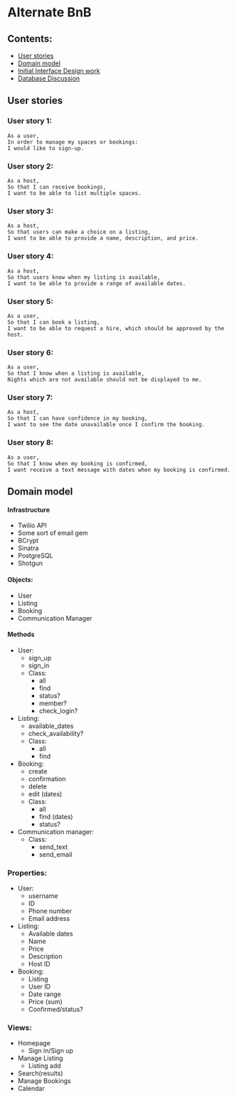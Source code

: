 # Alternate BnB #
## Contents: ##
  - [User stories](#user-stories)
  - [Domain model](#domain-model)
  - [Initial Interface Design work](./docs/interface.md)
  - [Database Discussion](./docs/database_many_to_many.md)

## User stories ##
### User story 1: ###
```
As a user,
In order to manage my spaces or bookings:
I would like to sign-up.
```
### User story 2: ###
```
As a host,
So that I can receive bookings,
I want to be able to list multiple spaces.
```
### User story 3: ###
```
As a host,
So that users can make a choice on a listing,
I want to be able to provide a name, description, and price.
```
### User story 4: ###
```
As a host,
So that users know when my listing is available,
I want to be able to provide a range of available dates.
```
### User story 5: ###
```
As a user,
So that I can book a listing,
I want to be able to request a hire, which should be approved by the host.
```
### User story 6: ###
```
As a user,
So that I know when a listing is available,
Nights which are not available should not be displayed to me.
```
### User story 7: ###
```
As a host,
So that I can have confidence in my booking,
I want to see the date unavailable once I confirm the booking.
```
### User story 8: ###
```
As a user,
So that I know when my booking is confirmed,
I want receive a text message with dates when my booking is confirmed.
```

## Domain model ##

#### Infrastructure
- Twilio API
- Some sort of email gem
- BCrypt
- Sinatra
- PostgreSQL
- Shotgun

#### Objects:
- User
- Listing
- Booking
- Communication Manager

#### Methods
- User:
  - sign_up
  - sign_in
  - Class:
    - all
    - find
    - status?
    - member?
    - check_login?
- Listing:
  - available_dates
  - check_availability?
  - Class:
    - all
    - find
- Booking:
  - create
  - confirmation
  - delete
  - edit (dates)
  - Class:
    - all
    - find (dates)
    - status?
- Communication manager:
  - Class:
    - send_text
    - send_email

### Properties:
- User:
  - username
  - ID
  - Phone number
  - Email address
- Listing:
  - Available dates
  - Name
  - Price
  - Description
  - Host ID
- Booking:
  - Listing
  - User ID
  - Date range
  - Price (sum)
  - Confirmed/status?

### Views:
- Homepage
  - Sign in/Sign up
- Manage Listing
  - Listing add
- Search(results)
- Manage Bookings
- Calendar
